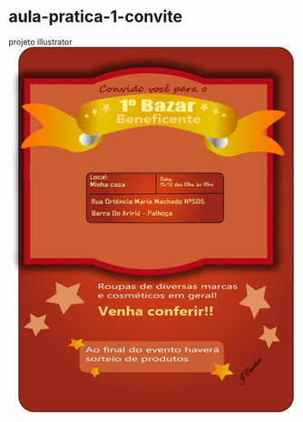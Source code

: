 # aula-pratica-1-convite
projeto illustrator
<img src="https://github.com/JCardosoDesigner/aula-pratica-1-convite/blob/main/convite%20aula.jpg"/>
